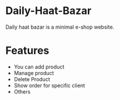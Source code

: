 # Daily-Haat-Bazar
Daily haat bazar is a minimal e-shop website.

# Features
- You can add product
- Manage product
- Delete Product
- Show order for specific client
- Others